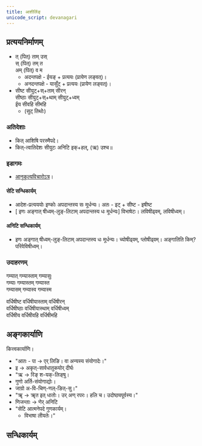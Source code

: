 ```yaml
---
title: आशीर्लिङ्
unicode_script: devanagari
---
```


<div class="js_include" url="../../angAni/dhAtuvivekaH/"  newLevelForH1="1" includeTitle="true"> </div>

<div class="js_include" url="../../angAni/vivaxA-kalanam/"  newLevelForH1="1" includeTitle="true"> </div>

## प्रत्ययनिर्माणम्
- त् (पित्) ताम् उस्  
स् (पित्) तम् त  
अम् (पित्) व म
  - अदन्तपक्षे - ईयङ् + प्रत्ययः (प्रायेण लङ्वत्)।
  - अनदन्तपक्षे - यासुँट् + प्रत्ययः (प्रायेण लङ्वत्)।
- सीष्ट सीयुट्+स्+ताम् सीरन्  
  सीष्ठाः सीयुट्+स्+थाम् सीयुट्+ध्वम्  
  ईय सीवहि सीमहि
  - (सुट् तिथोः)

### अतिदेशाः
- कित् आशिषि परस्मैपदे।
- कित्-त्वातिदेशः सीयुटः अनिटि
  इक्+हल्, (ऋ) उश्च॥

### इडागमः
- [आनुकूल्यविचारोऽत्र](../../angAni/iDAgama-nishcayaH/)।

#### सेटि सन्धिकार्यम्
- आदेश-प्रत्यययोः इण्कोः अपदान्तस्य सः मूर्धन्यः। अतः - इट् + सीष्ट - इषीष्ट
- [ इणः अङ्गात् षीध्वम्-लुङ्-लिटाम् अपदान्तस्य धः मूर्धन्यः] विभाषेटः। लविषीढ्वम्, लविषीध्वम्। 

#### अनिटि सन्धिकार्यम्
- इणः अङ्गात् षीध्वम्-लुङ्-लिटाम् अपदान्तस्य धः मूर्धन्यः। च्योषीढ्वम्, प्लोषीढ्वम्। अङ्गातिति किम्? परिवेविषीध्वम्।


### उदाहरणम्
 गम्यात् गम्यास्ताम् गम्यासुः  
 गम्याः गम्यास्तम् गम्यास्त  
 गम्यासम् गम्यास्व गम्यास्म

 वर्धिषीष्ट वर्धिषीयास्ताम् वर्धिषीरन्  
 वर्धिषीष्ठाः वर्धिषीयास्थाम् वर्धिषीध्वम्  
 वर्धिषीय वर्धिषीवहि वर्धिषीमहि

<div class="js_include" url="../../angAni/ArdhadhAtuka-kAryANi/"  newLevelForH1="1" includeTitle="true"> </div>

## अङ्गकार्याणि
कित्त्वकार्याणि।

- "आतः - पा → एर् लिङि। वा अन्यस्य संयोगादेः।"
- इ → अकृत्-सार्वधातुकयोर् दीर्घः
- "ऋ → रिङ् श-यक्-लिङ्षु।
- गुणो अर्ति-संयोगाद्योः।
- जाग्रो अ-वि-चिण्-णल्-ङित्-सु।"
- "ॠ → ॠत इत् धातोः। उर् अण् रपरः। हलि च। उदोष्ठ्यपूर्वस्य।"
- णिजन्ताः → णेर् अनिटि
- "सेटि आत्मनेपदे गुणकार्यम्।
  - विभाषा लीयतेः।"
 

## सन्धिकार्यम्

